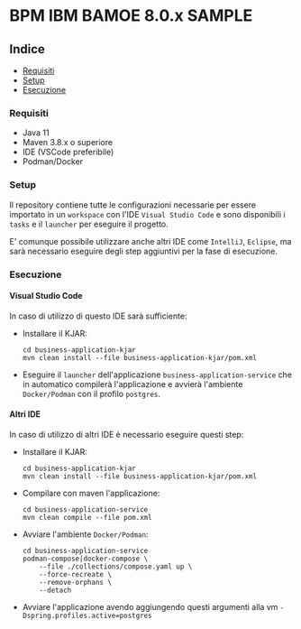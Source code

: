 # BPM IBM BAMOE 8.0.x SAMPLE

## Indice

- [Requisiti](#requisiti)
- [Setup](#setup)
- [Esecuzione](#esecuzione)

### Requisiti

- Java 11
- Maven 3.8.x o superiore
- IDE (VSCode preferibile)
- Podman/Docker

### Setup

Il repository contiene tutte le configurazioni necessarie per essere importato in un `workspace` con l'IDE `Visual Studio Code` e sono disponibili i `tasks` e il `launcher` per eseguire il progetto.

E' comunque possibile utilizzare anche altri IDE come `IntelliJ`, `Eclipse`, ma sarà necessario eseguire degli step aggiuntivi per la fase di esecuzione.

### Esecuzione

#### Visual Studio Code

In caso di utilizzo di questo IDE sarà sufficiente:

- Installare il KJAR:

    ```shell
    cd business-application-kjar
    mvn clean install --file business-application-kjar/pom.xml
    ```

- Eseguire il `launcher` dell'applicazione `business-application-service` che in automatico compilerà l'applicazione e avvierà l'ambiente `Docker/Podman` con il profilo `postgres`.

#### Altri IDE

In caso di utilizzo di altri IDE è necessario eseguire questi step:

- Installare il KJAR:

    ```shell
    cd business-application-kjar
    mvn clean install --file business-application-kjar/pom.xml
    ```

- Compilare con maven l'applicazione:

    ```shell
    cd business-application-service
    mvn clean compile --file pom.xml
    ```

- Avviare l'ambiente `Docker/Podman`:

    ```shell
    cd business-application-service
    podman-compose|docker-compose \
        --file ./collections/compose.yaml up \
        --force-recreate \
        --remove-orphans \
        --detach
    ```

- Avviare l'applicazione avendo aggiungendo questi argumenti alla vm `-Dspring.profiles.active=postgres`
